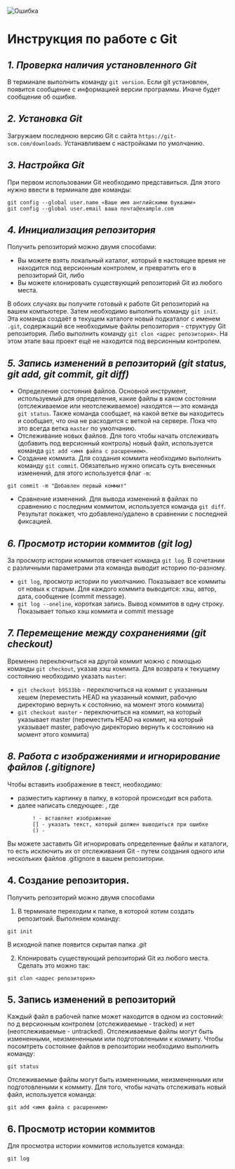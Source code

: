 ![Ошибка](git-support-algorithm-development-1.webp)
# **Инструкция по работе с Git**
## *1. Проверка наличия установленного  Git*
В терминале выполнить команду `git version`. Если git установлен, появится сообщение с информацией версии программы. Иначе будет сообщение об ошибке.

## *2. Установка Git*
Загружаем последнюю версию Git с сайта `https://git-scm.com/downloads`. Устанавливаем с настройками по умолчанию.
## *3. Настройка Git*
При первом использовании Git необходимо представиться. Для этого нужно ввести в терминале две команды:
```
git config --global user.name «Ваше имя английскими буквами»
git config --global user.email ваша почта@example.com
```
## *4. Инициализация репозитория*
Получить репозиторий можно двумя способами: 
* Вы можете взять локальный каталог, который в настоящее время не находится под версионным контролем, и превратить его в репозиторий Git, либо
* Вы можете клонировать существующий репозиторий Git из любого места.

В обоих случаях вы получите готовый к работе Git репозиторий на вашем компьютере. Затем необходимо выполнить команду `git init`. Эта команда создаёт в текущем каталоге новый подкаталог с именем `.git`, содержащий все необходимые файлы репозитория - структуру Git репозитория. Либо выполнить команду `git clon <адрес репозитория>`. На этом этапе ваш проект ещё не находится под версионным контролем.
## *5. Запись изменений в репозиторий (git status, git add, git commit, git diff)*
* Определение состояния файлов. Основной инструмент, используемый для определения, какие файлы в каком состоянии (отслеживаемое или неотслеживаемое) находятся — это команда `git status`.  Также команда сообщает, на какой ветке вы находитесь и сообщает, что она не расходится с веткой на сервере. Пока что это всегда ветка `master` по умолчанию.
* Отслеживание новых файлов. Для того чтобы начать отслеживать (добавить под версионный контроль) новый файл, используется команда `git add <имя файла с расшрением>`.
* Создание коммита. Для создания коммита необходимо выполнить команду `git commit`. Обязательно нужно описать суть внесенных изменений, для этого используется флаг `-m`:
```
git commit -m "Добавлен первый коммит"
```
* Сравнение изменений. Для вывода изменений в файлах по сравнению с последним коммитом, используется команда `git diff`. Результат покажет, что добавлено/удалено в сравнении с последней фиксацией.
## *6. Просмотр истории коммитов (git log)*
За просмотр истории коммитов отвечает команда `git log`. В сочетании с различными параметрами эта команда выводит историю по-разному. 

* `git log`, просмотр истории по умолчанию. Показывает все коммиты от новых к старым. Для каждого коммита выводится: хэш, автор, дата, сообщение (commit message).
* `git log --oneline`, короткая запись. Вывод коммитов в одну строку. Показывает только хэш коммита и commit message
## *7. Перемещение между сохранениями (git checkout)*
Временно переключиться на другой коммит можно с помощью команды `git checkout`, указав хэш коммита. Для возврата к текущему состоянию необходимо указать `master`:
* `git checkout b9533bb` - переключиться на коммит с указанным хешем (переместить HEAD на указанный коммит, рабочую директорию вернуть к состоянию, на момент этого коммита)
* `git checkout master` - переключиться на коммит, на который указывает master (переместить HEAD на коммит, на который указывает master, рабочую директорию вернуть к состоянию на момент этого коммита)
## *8. Работа с изображениями и игнорирование файлов (.gitignore)*
Чтобы вставить изображение в текст, необходимо:
* разместить картинку в папку, в которой происходит вся работа.
* далее написать следующее: ![](), где
```        
        ! - вставляет изображение
        [] - указать текст, который должен выводиться при ошибке
        () - 
```
Вы можете заставить Git игнорировать определенные файлы и каталоги, то есть исключить их от отслеживания Git - путем создания одного или нескольких файлов .gitignore в вашем репозитории.


## 4. Создание репозитория.
Получить репозиторий можно двумя способами
1. В терминале переходим к папке, в которой хотим создать репозитоий. Выполняем команду:
```
git init
```
В исходной папке появится скрытая папка *.git*

2. Клонировать существующий репозиторий Git из любого места. Сделать это можно так:
```
git clon <адрес репозитория>
``` 
## 5. Запись изменений в репозиторий
Каждый файл в рабочей папке может находится в одном из состояний: по д версионным контролем (отслеживаемые - tracked) и нет (неотслеживаемые - untracked). 
Отслеживаемые файлы могут быть измененными, неизмененными или подготовлеными к коммиту. 
Чтобы посомтреть состояние файлов в репозитории необходимо выполнить команду:
```
git status
```

Отслеживаемые файлы могут быть измененными, неизмененными или подготовлеными к коммиту. 
Для того, чтобы начать отслеживать новый файл, используется команда:
```
git add <имя файла с расшрением>
```
## 6. Просмотр истории коммитов
Для просмотра истории коммитов используется команда:
```
git log
```
